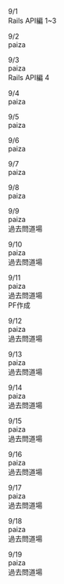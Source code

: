 9/1<br>
  Rails API編 1~3<br>

9/2<br>
  paiza<br>

9/3<br>
  paiza<br>
  Rails API編 4<br>

9/4<br>
  paiza<br>

9/5<br>
  paiza<br>

9/6<br>
  paiza<br>

9/7<br>
  paiza<br>

9/8<br>
  paiza<br>

9/9<br>
  paiza<br>
  過去問道場<br>

9/10<br>
  paiza<br>
  過去問道場<br>

9/11<br>
  paiza<br>
  過去問道場<br>
  PF作成<br>

9/12<br>
  paiza<br>
  過去問道場<br>

9/13<br>
  paiza<br>
  過去問道場<br>

9/14<br>
  paiza<br>
  過去問道場<br>

9/15<br>
  paiza<br>
  過去問道場<br>

9/16<br>
  paiza<br>
  過去問道場<br>

9/17<br>
  paiza<br>
  過去問道場<br>

9/18<br>
  paiza<br>
  過去問道場<br>

9/19<br>
  paiza<br>
  過去問道場<br>
